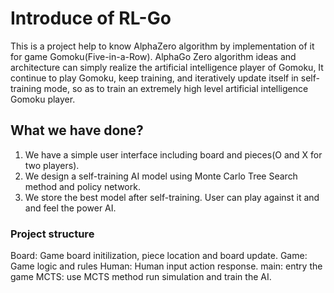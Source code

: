 # Introduce of RL-Go
This is a project help to know AlphaZero algorithm by implementation of it for game Gomoku(Five-in-a-Row).
AlphaGo Zero algorithm ideas and architecture can simply realize the artificial intelligence player of Gomoku, It continue to play Gomoku, keep training, and iteratively update itself in self-training mode, so as to train an extremely high level artificial intelligence Gomoku player.

## What we have done?
1. We have a simple user interface including board and pieces(O and X for two players).
2. We design a self-training AI model using Monte Carlo Tree Search method and policy network. 
3. We store the best model after self-training. User can play against it and and feel the power AI.

### Project structure

Board: Game board initilization, piece location and board update.
Game: Game logic and rules
Human: Human input action response.
main: entry the game
MCTS: use MCTS method run simulation and train the AI.

